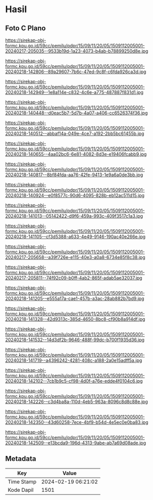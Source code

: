 # Hasil

## Foto C Plano

https://sirekap-obj-formc.kpu.go.id/59cc/pemilu/pdpr/15/09/11/20/05/1509112005001-20240217-205035--9533b19d-1a23-4073-b4ab-b78899250d8e.jpg

https://sirekap-obj-formc.kpu.go.id/59cc/pemilu/pdpr/15/09/11/20/05/1509112005001-20240218-142806--89a29607-7b6c-47ed-9c8f-c6fda926ca3d.jpg

https://sirekap-obj-formc.kpu.go.id/59cc/pemilu/pdpr/15/09/11/20/05/1509112005001-20240218-142949--1e8a114e-c832-4c6e-a775-487887f831d1.jpg

https://sirekap-obj-formc.kpu.go.id/59cc/pemilu/pdpr/15/09/11/20/05/1509112005001-20240218-140448--d0eac5b7-5d7b-4a07-a406-cc6526374f36.jpg

https://sirekap-obj-formc.kpu.go.id/59cc/pemilu/pdpr/15/09/11/20/05/1509112005001-20240218-140512--abbaf14a-049e-4ce7-a192-2bb5bc61455b.jpg

https://sirekap-obj-formc.kpu.go.id/59cc/pemilu/pdpr/15/09/11/20/05/1509112005001-20240218-140655--4aa02bc6-6e81-4082-8d3e-e19406fcabb9.jpg

https://sirekap-obj-formc.kpu.go.id/59cc/pemilu/pdpr/15/09/11/20/05/1509112005001-20240218-140817--8bf84fda-aa76-42fe-9413-1e9a6a0de3bb.jpg

https://sirekap-obj-formc.kpu.go.id/59cc/pemilu/pdpr/15/09/11/20/05/1509112005001-20240218-140924--e0f8577c-90d6-4095-828b-eb12ac511d15.jpg

https://sirekap-obj-formc.kpu.go.id/59cc/pemilu/pdpr/15/09/11/20/05/1509112005001-20240218-141013--05142422-d9f6-459a-993c-409f3517c1a3.jpg

https://sirekap-obj-formc.kpu.go.id/59cc/pemilu/pdpr/15/09/11/20/05/1509112005001-20240218-141105--cf3d5388-a633-4e49-9146-190ac40e266e.jpg

https://sirekap-obj-formc.kpu.go.id/59cc/pemilu/pdpr/15/09/11/20/05/1509112005001-20240217-205658--a39f726e-e115-40e3-a0a8-6734e85f8c38.jpg

https://sirekap-obj-formc.kpu.go.id/59cc/pemilu/pdpr/15/09/11/20/05/1509112005001-20240217-205811--74f92c09-b0ff-4ab2-865f-adab5ae32037.jpg

https://sirekap-obj-formc.kpu.go.id/59cc/pemilu/pdpr/15/09/11/20/05/1509112005001-20240218-141205--e555a17a-cae1-457b-a3ac-28ab882b7bd9.jpg

https://sirekap-obj-formc.kpu.go.id/59cc/pemilu/pdpr/15/09/11/20/05/1509112005001-20240218-141328--42d9313c-385d-4650-8bc8-cf90b8a914df.jpg

https://sirekap-obj-formc.kpu.go.id/59cc/pemilu/pdpr/15/09/11/20/05/1509112005001-20240218-141532--14d3df2b-9646-488f-99dc-b700f1935d36.jpg

https://sirekap-obj-formc.kpu.go.id/59cc/pemilu/pdpr/15/09/11/20/05/1509112005001-20240218-141719--a4396242-4281-408c-a188-2a0e15adff5a.jpg

https://sirekap-obj-formc.kpu.go.id/59cc/pemilu/pdpr/15/09/11/20/05/1509112005001-20240218-142102--7cb1b9c5-cf98-4d0f-a76e-edde4f0104c6.jpg

https://sirekap-obj-formc.kpu.go.id/59cc/pemilu/pdpr/15/09/11/20/05/1509112005001-20240218-142226--c3d4ba8a-110d-4eb5-963a-8096c8d8c88e.jpg

https://sirekap-obj-formc.kpu.go.id/59cc/pemilu/pdpr/15/09/11/20/05/1509112005001-20240218-142350--43d60258-7ece-4bf9-b54d-4e5ec0e0ba83.jpg

https://sirekap-obj-formc.kpu.go.id/59cc/pemilu/pdpr/15/09/11/20/05/1509112005001-20240218-142509--e13bcda9-196d-4313-9abe-ab7a69d08ade.jpg


## Metadata

| Key        | Value               |
| ---------- | ------------------- |
| Time Stamp | 2024-02-19 06:21:02 |
| Kode Dapil | 1501                |



